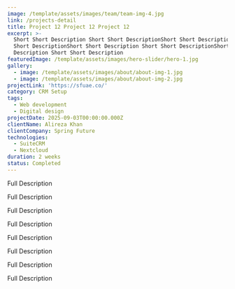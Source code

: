 ```yaml
---
image: /template/assets/images/team/team-img-4.jpg
link: /projects-detail
title: Project 12 Project 12 Project 12
excerpt: >-
  Short Short Description Short Short DescriptionShort Short Description Short
  Short DescriptionShort Short Description Short Short DescriptionShort Short
  Description Short Short Description
featuredImage: /template/assets/images/hero-slider/hero-1.jpg
gallery:
  - image: /template/assets/images/about/about-img-1.jpg
  - image: /template/assets/images/about/about-img-2.jpg
projectLink: 'https://sfuae.co/'
category: CRM Setup
tags:
  - Web development
  - Digital design
projectDate: 2025-09-03T00:00:00.000Z
clientName: Alireza Khan
clientCompany: Spring Future
technologies:
  - SuiteCRM
  - Nextcloud
duration: 2 weeks
status: Completed
---
```


Full Description

Full Description

Full Description

Full Description

Full Description

Full Description

Full Description

Full Description
